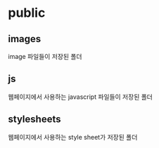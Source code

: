 # public

## images

image 파일들이 저장된 폴더

## js

웹페이지에서 사용하는 javascript 파일들이 저장된 폴더

## stylesheets

웹페이지에서 사용하는 style sheet가 저장된 폴더